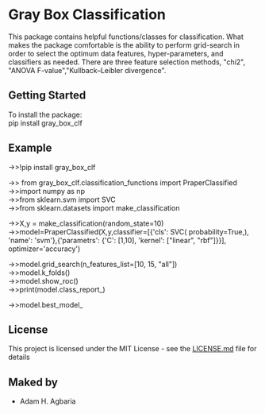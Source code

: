 # Gray Box Classification

This package contains helpful functions/classes for classification. What makes the package comfortable is the ability to perform grid-search in order to  select the optimum data features, hyper-parameters, and classifiers as needed.
There are three feature selection methods, "chi2", "ANOVA F-value","Kullback–Leibler divergence".

## Getting Started

To install the package:\
      pip install gray_box_clf

## Example

->>!pip install gray_box_clf

->> from gray_box_clf.classification_functions import PraperClassified\
->>import numpy as np\
->>from sklearn.svm import SVC\
->>from sklearn.datasets import make_classification

->>X,y = make_classification(random_state=10)\
->>model=PraperClassified(X,y,classifier=[{'cls': SVC( probability=True,), 'name': 'svm'},{'parametrs': {'C': [1,10], 'kernel': ["linear", "rbf"]}}], optimizer='accuracy')
                           
->>model.grid_search(n_features_list=[10, 15, "all"])\
->>model.k_folds()\
->>model.show_roc()\
->>print(model.class_report_)

->>model.best_model_

## License

This project is licensed under the MIT License - see the [LICENSE.md](LICENSE.md) file for details

## Maked by

* Adam H. Agbaria 
